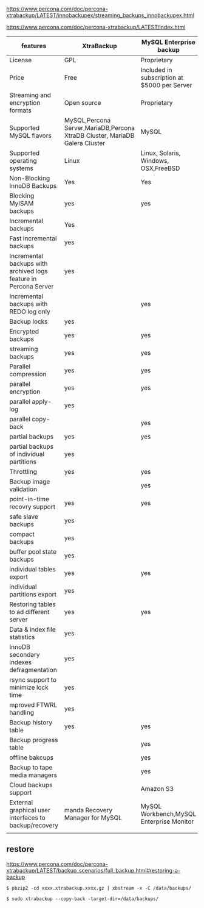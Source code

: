 https://www.percona.com/doc/percona-xtrabackup/LATEST/innobackupex/streaming_backups_innobackupex.html

https://www.percona.com/doc/percona-xtrabackup/LATEST/index.html



| features                                                         | XtraBackup                                                                  | MySQL Enterprise backup                      |
|------------------------------------------------------------------|-----------------------------------------------------------------------------|----------------------------------------------|
| License                                                          | GPL                                                                         | Proprietary                                  |
| Price                                                            | Free                                                                        | Included in subscription at $5000 per Server |
| Streaming and encryption formats                                 | Open source                                                                 | Proprietary                                  |
| Supported MySQL flavors                                          | MySQL,Percona Server,MariaDB,Percona XtraDB Cluster, MariaDB Galera Cluster | MySQL                                        |
| Supported operating systems                                      | Linux                                                                       | Linux, Solaris, Windows, OSX,FreeBSD         |
| Non-Blocking InnoDB Backups                                      | Yes                                                                         | Yes                                          |
| Blocking MyISAM backups                                          | yes                                                                         | yes                                          |
| Incremental backups                                              | Yes                                                                         |                                              |
| Fast incremental backups                                         | yes                                                                         |                                              |
| Incremental backups with archived logs feature in Percona Server | yes                                                                         |                                              |
| Incremental backups with REDO log only                           |                                                                             | yes                                          |
| Backup locks                                                     | yes                                                                         |                                              |
| Encrypted backups                                                | yes                                                                         | yes                                          |
| streaming backups                                                | yes                                                                         | yes                                          |
| Parallel compression                                             | yes                                                                         | yes                                          |
| parallel encryption                                              | yes                                                                         | yes                                          |
| parallel apply-log                                               | yes                                                                         |                                              |
| parallel copy-back                                               |                                                                             | yes                                          |
| partial backups                                                  | yes                                                                         | yes                                          |
| partial backups of individual partitions                         | yes                                                                         |                                              |
| Throttling                                                       | yes                                                                         | yes                                          |
| Backup image validation                                          |                                                                             | yes                                          |
| point-in-time recovry support                                    | yes                                                                         | yes                                          |
| safe slave backups                                               | yes                                                                         |                                              |
| compact backups                                                  | yes                                                                         |                                              |
| buffer pool state backups                                        | yes                                                                         |                                              |
| individual tables export                                         | yes                                                                         | yes                                          |
| individual partitions export                                     | yes                                                                         |                                              |
| Restoring tables to ad different server                          | yes                                                                         | yes                                          |
| Data & index file statistics                                     | yes                                                                         |                                              |
| InnoDB secondary indexes defragmentation                         | yes                                                                         |                                              |
| rsync support to minimize lock time                              | yes                                                                         |                                              |
| mproved FTWRL handling                                           | yes                                                                         |                                              |
| Backup history table                                             | yes                                                                         | yes                                          |
| Backup progress table                                            |                                                                             | yes                                          |
| offline bakcups                                                  |                                                                             | yes                                          |
| Backup to tape media managers                                    |                                                                             | yes                                          |
| Cloud backups support                                            |                                                                             | Amazon S3                                    |
| External graphical user interfaces to backup/recovery            | manda Recovery Manager for MySQL                                            | MySQL Workbench,MySQL Enterprise Monitor     |
|                                                                  |                                                                     


restore 
---------
https://www.percona.com/doc/percona-xtrabackup/LATEST/backup_scenarios/full_backup.html#restoring-a-backup


```console
$ pbzip2 -cd xxxx.xtrabackup.xxxx.gz | xbstream -x -C /data/backups/
```


```console
$ sudo xtrabackup --copy-back -target-dir=/data/backups/
```
